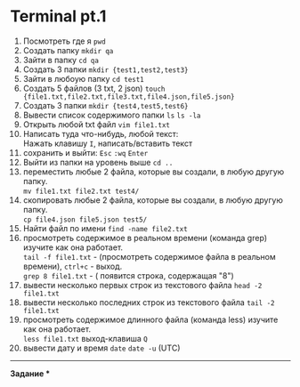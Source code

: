 # Terminal pt.1
1) Посмотреть где я ```pwd```
2) Создать папку ```mkdir qa```
3) Зайти в папку ```cd qa```
4) Создать 3 папки ```mkdir {test1,test2,test3}```
5) Зайти в любоую папку ```cd test1```
6) Создать 5 файлов (3 txt, 2 json) ```touch {file1.txt,file2.txt,file3.txt,file4.json,file5.json}```
7) Создать 3 папки ```mkdir {test4,test5,test6}```
8) Вывести список содержимого папки ```ls``` 
```ls -la```     
9) Открыть любой txt файл ```vim file1.txt```
10) Написать туда что-нибудь, любой текст: <br> Нажать клавишу ```I```, написать/вставить текст                               
11) сохранить и выйти: ```Esc``` ```:wq``` ```Enter```
12) Выйти из папки на уровень выше ```cd ..```
13) переместить любые 2 файла, которые вы создали, в любую другую папку.   
```mv file1.txt file2.txt test4/```
14) скопировать любые 2 файла, которые вы создали, в любую другую папку.<br>
```cp file4.json file5.json test5/```                                                                      
15) Найти файл по имени         ```find -name file2.txt```
16) просмотреть содержимое в реальном времени (команда grep) изучите как она работает. <br>
```tail -f file1.txt``` - (просмотреть содержимое файла в реальном времени), ```ctrl+c``` - выход. <br>
```grep 8 file1.txt``` - ( появится строка, содержащая "8")
17) вывести несколько первых строк из текстового файла       ```head -2 file1.txt```
18) вывести несколько последних строк из текстового файла    ```tail -2 file1.txt```
19) просмотреть содержимое длинного файла (команда less) изучите как она работает. <br> ```less file1.txt``` выход-клавиша ```Q```
20) вывести дату и время    ```date``` ```date -u``` (UTC)
---
__Задание *__
1) Отправить http запрос на сервер.
http://162.55.220.72:5006/terminal-hw-request <br>
```curl 'http://162.55.220.72:5006/object_info_3?name=Ivan&age=36'```
2) Написать скрипт который выполнит автоматически пункты 3, 4, 5, 6, 7, 8, 13 <br>
Создать файл: ```touch test1.sh```
Далее  ```vim test1.sh```
```
#!/bin/sh
cd qa
mkdir {test1,test2,test3}
cd test1
touch {file1.txt,file2.txt,file3.txt,file4.json,file5.json}
mkdir {test4,test5,test6}
ls -la
mv file1.txt file2.txt test4/
```
Запустить скрипт: ```sh test1.sh``` 
# Terminal pt.2
__1. Сделать папку dir_1__ ```mkdir dir_1``` <br>
__2. Зайти в папку dir_1__ ```cd dir_1``` <br>
__3. Создать папку inner_dir_1__ ```mkdir inner_dir_1``` <br>
__4. Посмотреть где ты находишься__ ```pwd``` <br>
__5. Находясь в папке dir_1 создать пустой текстовый файл tf_1.txt__ ```touch tf_1.txt``` <br>
__6. Находясь в папке dir_1 через команду cat создать текстовый файл tf_2.txt со следующими строками:__ <br>
 the first 1 <br>
 the second 2 <br>
 the third 3 <br>
```cat > tf_2.txt```  ```Enter```
Ввести текст: 
```
the first 1
the second 2
the third 3
```
```Enter``` ```ctrl + c``` <br>
__7. Зайти в папку inner_dir_1__ ```cd inner_dir_1``` <br>
__8. Через cat сделать текстовый файл tf_3.txt  c любыми строками__ <br> 
```cat > tf_3.txt``` ```Enter``` Ввести текст:
``` 
user1
user2
user3
```
```Enter``` ```ctrl + c``` <br>
__9. Через cat добавить в текстовый файл tf_3.txt строку “the second 2”__ <br>
```cat >> tf_3.txt``` ```Enter``` <br>
Ввести текст: ```the second 2``` ```Enter``` ```ctrl + c``` <br>
__10. Через cat добавить в текстовый файл tf_3.txt строку “the sec 2”__ <br>
```cat >> tf_3.txt``` ```Enter``` <br>
Ввести текст: ```the sec 2```
```Enter``` ```ctrl + c``` <br>
__11. Через cat добавить в текстовый файл tf_2.txt строку “the sec 3”__ <br>
```cat >> ../tf_2.txt``` ```Enter``` <br>
Ввести текст: ```the sec 3``` ```Enter``` ```ctrl + c``` <br>
__12. Через cat добавить в текстовый файл tf_3.txt строку “the SeCoNd 2”__ <br>
```cat >> tf_3.txt```<br>
Ввести текст: ```the SeCoNd```
```Enter``` ```ctrl + c``` <br>      
__13. Через cat добавить в текстовый файл tf_2.txt строку “the seConD 2”__ <br>
```cat >> ../tf_2.txt``` <br>
Ввести текст: ```the seConD 2``` ```Enter``` ```ctrl + c``` <br>
__14. Сделать текстовый файл tf_4.txt в котором будет 15 строк.__ <br>
```for i in {1..15}; do echo "$i" >> tf_4.txt; done``` <br>
__15. Сделать текстовый файл tF_5.txt в котором будет 13 строк.__ <br>
```for i in {1..13}; do echo "$i" >> tF_5.txt; done``` <br>
__16. Вывести список всех файлов в папке.__ 
```ls -l``` <br>
__17. Выйти из папки inner_dir_1__
```cd ..``` <br>
__18. Вывести содержимое файла tf_3.txt в терминал.__
```cat inner_dir_1/tf_3.txt``` <br>
__19. Найти путь к файлу tf_4.txt__
```realpath tf_4.txt``` <br>
__20. Очистить файл tf_4.txt от содержимого без удаления самого файла.__ 
```:> inner_dir_1/tf_4.txt``` <br>
__21. Найти путь к файлам у которых есть  “tf” в названии.__
```find -name "tf*"``` <br>
__22. Найти путь к файлам у которых есть  “tf” в названии и буквы в любом регистре.__ <br>
```find -iname "tf*"``` <br>
__23. Найти строки в файлах где есть комбинация букв “sec” в текущей папке__
```grep 'sec' *``` <br>
__24. Найти строки в файлах где есть комбинация букв “sec” в любом регистре в текущей папке__ <br>
```grep -i 'sec' *``` <br>
__25. Найти строки в файлах где есть только комбинация букв “sec” в текущей папке__ <br>
```grep -w 'sec' *``` <br>
__26. Найти строки в файлах где есть только комбинация букв “sec” в любом регистре в текущей папке__ <br>
```grep -wi 'sec' *``` <br>
__27. Найти строки в файлах где есть комбинация букв “second” в текущей папке__
```grep 'second' *``` <br>
__28. Найти строки в файлах где есть комбинация букв “second” в любом регистре в текущей папке__ <br>
```grep -i 'second' *``` <br>
__29. Найти строки в файлах где есть комбинация букв “second” во всех папках ниже уровнем__ <br>
```grep -r 'second' *``` <br>
__30. Найти только путь и название файла в строках которых есть комбинация букв “second” в текущей папке__ <br>
```grep -L 'second' *``` <br>
__31. Найти все строки во всех файлах где нет комбинации “second”__
```grep -v 'second' *```<br>
__32. Найти только название и путь к файлам где нет комбинации “second”__
```grep -Lv second *``` <br>
__33. Вывести в терминал 4 последних строк любого текстового файла__
```tail -4 inner_dir_1/tF_5.txt``` <br>
__34. Вывести в терминал 4 первые строки любого текстового файла.__
```head -4 inner_dir_1/tF_5.txt``` <br>
__35. Команда в одну строку. Создать папку и создать текстовый файл с содержиммым.__ <br>
```mkdir my_file && echo "Hello, this is Ivan" > my_file/greeting.txt``` <br>
__36. Команда в одну строку. Переместить в любую одну папку текстовые файлы у которых в содержимом есть слово “sec”__ <br>
```find . -name '*.txt' -exec grep -q 'sec' {} \; -exec mv {} my_file/ \;``` <br>
__37. Команда в одну строку. Скопировать в любую одну папку текстовые файлы у которых в содержимом есть слово “sec”__ <br>
```find . -type f -exec grep -q 'sec' {} \; -exec cp {} my_file/ \;``` <br>
__38. Команда в одну строку. Найти все строки c “sec” во всех текстовых файлах, скопировать и вставить эти строки в один новый созданный текстовый файл.__ <br>
```grep -r 'sec' | cat >> new.txt``` <br>
__39. Команда в одну строку. Удалить текстовые файлы у которых в содержимом есть слово “sec”__ <br>
```grep -rl 'sec' | xargs rm -f``` <br>
__40. Просто вывести в терминал строку “Good job!!”__
```echo "Good Job!!"```
                  
